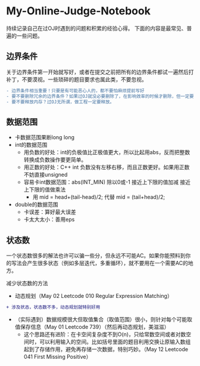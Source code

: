 # My-Online-Judge-Notebook

持续记录自己在过OJ时遇到的问题和积累的经验心得。
下面的内容是最常见、普遍的一些问题。

## 边界条件

关于边界条件第一开始就写好，或者在提交之前把所有的边界条件都试一遍然后打补丁，不要漠视。一些琐碎的题目要求也属此类，不要忽视。
```diff
- 边界条件相当重要！只要是有可能恶心人的，都不要怕麻烦提前写好
- 要不要删除冗余的边界条件？如果过OJ就没必要删除了，在影响效率的时候才删除，但一定要分析清楚再删除。
- 要不要释放内存？过OJ无所谓，做工程一定要释放。
```

## 数据范围

* 卡数据范围果断long long
* int的数据范围
  * 用负数的好处：int的负极值比正极值更大，所以比起用abs，反而把整数转换成负数操作要更简单。
  * 用正数的好处：C++ int 负数没有左移右移，而且正数更好。如果用正数不妨直接unsigned
  * 容易卡int数据范围：abs(INT_MIN) 除以0或-1 接近上下限的值加减 接近上下限的值做乘法
    * 用 mid = head+(tail-head)/2; 代替 mid = (tail+head)/2;
* double的数据范围
  * 卡误差：算好最大误差
  * 卡太大太小：善用eps

## 状态数

一个状态数很多的解法也许可以骗一些分，但永远不可能AC。如果你能预料到你的写法会产生很多状态（例如多层迭代，多重循环），就不要用在一个需要AC的地方。

减少状态数的方法

* 动态规划（May 02 Leetcode 010 Regular Expression Matching）
```diff
+ 涉及状态，状态数不多，动态规划就特别好用
```
* （实际遇到）数据规模很大但取值集合（取值范围）很小，则针对每个可能取值保存信息（May 01 Leetcode 739）（然后再动态规划，美滋滋）
  * 这个思路还有进阶：在卡空间复杂度不到O(n)，只给常数空间或者对数空间时，可以利用输入的空间。比如括号里面的题目利用交换让原输入数组起到了存储作用，避免再存储一次数据，特别巧妙。（May 12 Leetcode 041 First Missing Positive）

